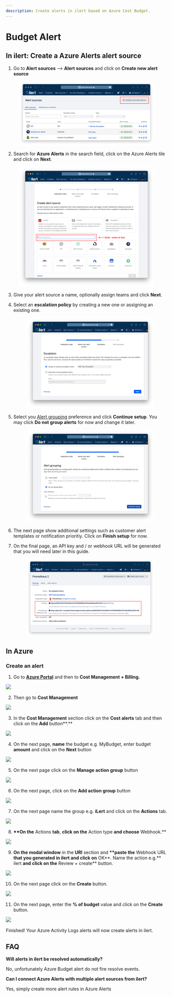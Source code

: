 ```yaml
---
description: Create alerts in ilert based on Azure Cost Budget.
---
```


# Budget Alert

## In ilert: Create a Azure Alerts alert source <a href="#in-ilert" id="in-ilert"></a>

1. Go to **Alert sources** --> **Alert sources** and click on **Create new alert source**

<figure><img src="../../.gitbook/assets/Screenshot 2023-08-28 at 10.21.10.png" alt=""><figcaption></figcaption></figure>

2. Search for **Azure Alerts** in the search field, click on the Azure Alerts tile and click on **Next**.

<figure><img src="../../.gitbook/assets/Screenshot 2023-08-28 at 10.24.23.png" alt=""><figcaption></figcaption></figure>

3. Give your alert source a name, optionally assign teams and click **Next**.
4.  Select an **escalation policy** by creating a new one or assigning an existing one.

    <figure><img src="../../.gitbook/assets/Screenshot 2023-08-28 at 11.37.47.png" alt=""><figcaption></figcaption></figure>
5.  Select you [Alert grouping](../../alerting/alert-sources.md#alert-grouping) preference and click **Continue setup**. You may click **Do not group alerts** for now and change it later.&#x20;

    <figure><img src="../../.gitbook/assets/Screenshot 2023-08-28 at 11.38.24.png" alt=""><figcaption></figcaption></figure>
6. The next page show additional settings such as customer alert templates or notification prioritiy. Click on **Finish setup** for now.
7.  On the final page, an API key and / or webhook URL will be generated that you will need later in this guide.

    <figure><img src="../../.gitbook/assets/Screenshot 2023-08-28 at 11.47.34 (1).png" alt=""><figcaption></figcaption></figure>

## In Azure <a href="#in-splunk" id="in-splunk"></a>

### Create an alert <a href="#create-action-sequences" id="create-action-sequences"></a>

1. Go to [**Azure Portal**](https://portal.azure.com) and then to **Cost Management + Billing.**

![](<../../.gitbook/assets/Home\_-\_Microsoft\_Azure (4).png>)

2. Then go to **Cost Management**

![](../../.gitbook/assets/Cost\_Management\_\_\_Billing\_-\_Microsoft\_Azure.png)

3. In the **Cost Management** section click on the **Cost alerts** tab and then click on the **Add** button\*\*.\*\*

![](../../.gitbook/assets/Cost\_Management\_\_Nutzungsbasierte\_Bezahlung\_-\_Microsoft\_Azure.png)

4. On the next page, **name** the budget e.g. MyBudget, enter budget **amount** and click on the **Next** button

![](<../../.gitbook/assets/Cost\_Management\_\_Nutzungsbasierte\_Bezahlung\_-\_Microsoft\_Azure (1).png>)

5. On the next page click on the **Manage action group** button

![](<../../.gitbook/assets/Cost\_Management\_\_Nutzungsbasierte\_Bezahlung\_-\_Microsoft\_Azure (2).png>)

6. On the next page, click on the **Add action group** button

![](../../.gitbook/assets/Manage\_actions\_-\_Microsoft\_Azure.png)

7. On the next page name the group e.g. **iLert** and click on the **Actions** tab.

![](<../../.gitbook/assets/Create\_action\_group\_-\_Microsoft\_Azure (3).png>)

8. **\*\*On the** Actions **tab**, **click on the** Action type **and choose** Webhook.\*\*

![](<../../.gitbook/assets/Create\_action\_group\_-\_Microsoft\_Azure (4).png>)

9. **On the modal window** in the **URI** section and **\*\*paste the** Webhook URL **that you generated in ilert and click on** OK\*\*. Name the action e.g.\*\* ilert **and click on the** Review + create\*\* button.

![](<../../.gitbook/assets/Webhook\_-\_Microsoft\_Azure (1).png>)

10. On the next page click on the **Create** button.

![](<../../.gitbook/assets/Create\_action\_group\_-\_Microsoft\_Azure (5).png>)

11. On the next page, enter the **% of budget** value and click on the **Create** button.

![](<../../.gitbook/assets/Cost\_Management\_\_Nutzungsbasierte\_Bezahlung\_-\_Microsoft\_Azure (3).png>)

Finished! Your Azure Activity Logs alerts will now create alerts in ilert.

## FAQ <a href="#faq" id="faq"></a>

**Will alerts in ilert be resolved automatically?**

No, unfortunately Azure Budget alert do not fire resolve events.

**Can I connect Azure Alerts with multiple alert sources from ilert?**

Yes, simply create more alert rules in Azure Alerts
